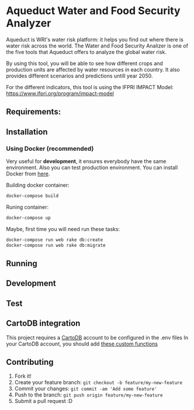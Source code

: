 # Aqueduct Water and Food Security Analyzer

Aqueduct is WRI's water risk platform: it helps you find out where there is water risk across the world. The Water and Food Security Analizer is one of the five tools that Aqueduct offers to analyze the global water risk.

By using this tool, you will be able to see how different crops and production units are affected by water resources in each country. It also provides different scenarios and predictions untill year 2050.

For the different indicators, this tool is using the IFPRI IMPACT Model: https://www.ifpri.org/program/impact-model

## Requirements:


## Installation


### Using Docker (recommended)

Very useful for **development**, it ensures everybody have the same environment. Also you can test production environment.
You can install Docker from [here](https://www.docker.com).

Building docker container:

```bash
docker-compose build
```

Runing container:

```bash
docker-compose up
```

Maybe, first time you will need run these tasks:

```bash
docker-compose run web rake db:create
docker-compose run web rake db:migrate
```

## Running

## Development

## Test

## CartoDB integration

This project requires a [CartoDB](https://cartodb.com/) account to be configured in the .env files
In your CartoDB account, you should add [these custom functions](extra/cartodb_queries.sql)

## Contributing

1. Fork it!
2. Create your feature branch: `git checkout -b feature/my-new-feature`
3. Commit your changes: `git commit -am 'Add some feature'`
4. Push to the branch: `git push origin feature/my-new-feature`
5. Submit a pull request :D

